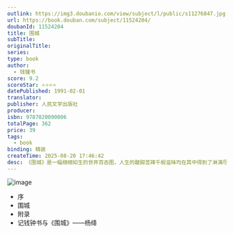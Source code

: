 ```yaml
---
outlink: https://img3.doubanio.com/view/subject/l/public/s11276847.jpg
url: https://book.douban.com/subject/11524204/
doubanId: 11524204
title: 围城
subTitle:
originalTitle:
series:
type: book
author:
  - 钱锺书
score: 9.2
scoreStar: ⭐⭐⭐⭐
datePublished: 1991-02-01
translator:
publisher: 人民文学出版社
producer:
isbn: 9787020090006
totalPage: 362
price: 39
tags:
  - book
binding: 精装
createTime: 2025-08-20 17:46:42
desc: 《围城》是一幅栩栩如生的世井百态图，人生的酸甜苦辣千般滋味均在其中得到了淋漓尽致的体现。钱钟书先生将自己的语言天才并入极其渊博的知识，再添加上一些讽刺主义的幽默调料，以一书而定江山。《围城》显示给我们一个真正的聪明人是怎样看人生，又怎样用所有作家都必得使用的文字来表述自己的“观”和“感”的。钱钟书(1910－1998)，字哲良，默存，号槐聚，中国江苏无锡人，中国近代著名作家、 文学研究家。毕业于清华大学外文系，获文学学士，赴上海，到光华大学任教。后考取第三届(1935年)庚子赔款公费留学资格，名列榜首，留学英国牛津大学 埃克塞特学院。大学毕业后任教于多所高校。新中国成立后被评为一级教授。晚年就职于中国社会科学院，任副院长。其夫人杨绛也是著名作家，育有一女钱媛(1937年-1997年)。曾为《毛泽东选集》英文版翻译小组成员。1998年逝世，享年88岁。
---
```

![image](https://img3.doubanio.com/view/subject/l/public/s11276847.jpg)


  - 序
  - 围城
  - 附录
  - 记钱钟书与《围城》——杨绛
